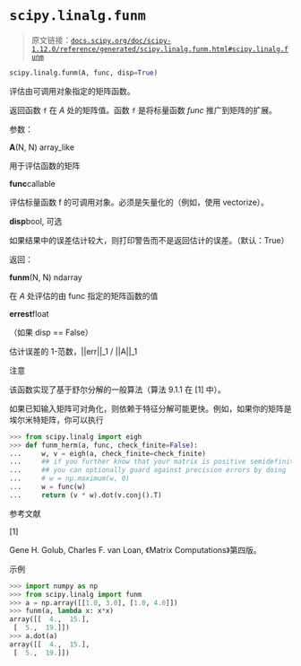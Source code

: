 # `scipy.linalg.funm`

> 原文链接：[`docs.scipy.org/doc/scipy-1.12.0/reference/generated/scipy.linalg.funm.html#scipy.linalg.funm`](https://docs.scipy.org/doc/scipy-1.12.0/reference/generated/scipy.linalg.funm.html#scipy.linalg.funm)

```py
scipy.linalg.funm(A, func, disp=True)
```

评估由可调用对象指定的矩阵函数。

返回函数 `f` 在 *A* 处的矩阵值。函数 `f` 是将标量函数 *func* 推广到矩阵的扩展。

参数：

**A**(N, N) array_like

用于评估函数的矩阵

**func**callable

评估标量函数 f 的可调用对象。必须是矢量化的（例如，使用 vectorize）。

**disp**bool, 可选

如果结果中的误差估计较大，则打印警告而不是返回估计的误差。（默认：True）

返回：

**funm**(N, N) ndarray

在 *A* 处评估的由 func 指定的矩阵函数的值

**errest**float

（如果 disp == False）

估计误差的 1-范数，||err||_1 / ||A||_1

注意

该函数实现了基于舒尔分解的一般算法（算法 9.1.1 在 [1] 中）。

如果已知输入矩阵可对角化，则依赖于特征分解可能更快。例如，如果你的矩阵是埃尔米特矩阵，你可以执行

```py
>>> from scipy.linalg import eigh
>>> def funm_herm(a, func, check_finite=False):
...     w, v = eigh(a, check_finite=check_finite)
...     ## if you further know that your matrix is positive semidefinite,
...     ## you can optionally guard against precision errors by doing
...     # w = np.maximum(w, 0)
...     w = func(w)
...     return (v * w).dot(v.conj().T) 
```

参考文献

[1]

Gene H. Golub, Charles F. van Loan, 《Matrix Computations》第四版。

示例

```py
>>> import numpy as np
>>> from scipy.linalg import funm
>>> a = np.array([[1.0, 3.0], [1.0, 4.0]])
>>> funm(a, lambda x: x*x)
array([[  4.,  15.],
 [  5.,  19.]])
>>> a.dot(a)
array([[  4.,  15.],
 [  5.,  19.]]) 
```
